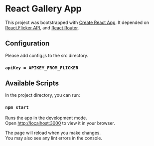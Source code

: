 # React Gallery App 

This project was bootstrapped with [Create React App](https://github.com/facebook/create-react-app). It depended on [React](https://reactjs.org/),[Flicker API](https://www.flickr.com/services/api/flickr.photos.search.html), and [React Router](https://reactrouter.com/).

## Configuration
Please add config.js to the src directory.
### `apiKey = APIKEY_FROM_FLICKER`

## Available Scripts

In the project directory, you can run:

### `npm start`

Runs the app in the development mode.\
Open [http://localhost:3000](http://localhost:3000) to view it in your browser.

The page will reload when you make changes.\
You may also see any lint errors in the console.

